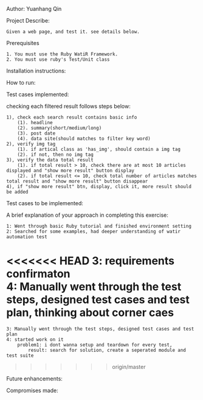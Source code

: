 
Author: Yuanhang Qin


Project Describe:

    Given a web page, and test it. see details below.
    
Prerequisites

    1. You must use the Ruby WatiR Framework. 
    2. You must use ruby's Test/Unit class 



Installation instructions:


How to run:

    

Test cases implemented:
 
   
checking each filtered result follows steps below:

    1), check each search result contains basic info
        (1). headline
        (2). summary(short/medium/long)
        (3). post date
        (4). data site(should matches to filter key word)  
    2), verify img tag
        (1). if artical class as 'has_img', should contain a img tag
        (2). if not, then no img tag   
    3), verify the data total result
        (1). if total result > 10, check there are at most 10 articles displayed and "show more result" button display
        (2). if total result <= 10, check total number of articles matches total result and "show more result" button disappear
    4), if "show more result" btn, display, click it, more result should be added    
    
Test cases to be implemented:
    


A brief explanation of your approach in completing this exercise:

    1: Went through basic Ruby tutorial and finished environment setting
    2: Searched for some examples, had deeper understanding of watir automation test
<<<<<<< HEAD
    3: requirements confirmaton  
    4: Manually went through the test steps, designed test cases and test plan, 
        thinking about corner caes
=======
    3: Manually went through the test steps, designed test cases and test plan
    4: started work on it
        problem1: i dont wanna setup and teardown for every test, 
            result: search for solution, create a seperated module and test suite
 

>>>>>>> origin/master

Future enhancements:



Compromises made:

